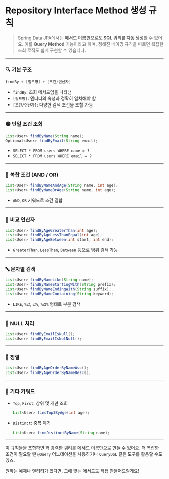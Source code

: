 # Repository Interface Method 생성 규칙
> Spring Data JPA에서는 **메서드 이름만으로도 SQL 쿼리를 자동 생성**할 수 있어요.
> 이를 **Query Method** 기능이라고 하며, 정해진 네이밍 규칙을 따르면 복잡한 조회 로직도 쉽게 구현할 수 있습니다. 

---

### 🔍 기본 구조
```java
findBy + [필드명] + [조건/연산자]
```
- `findBy`: 조회 메서드임을 나타냄
- `[필드명]`: 엔티티의 속성과 정확히 일치해야 함
- `[조건/연산자]`: 다양한 검색 조건을 조합 가능

---

### 🟢 단일 조건 조회
```java
List<User> findByName(String name);
Optional<User> findByEmail(String email);
```
- `SELECT * FROM users WHERE name = ?`
- `SELECT * FROM users WHERE email = ?`

---

### 🔗 복합 조건 (AND / OR)
```java
List<User> findByNameAndAge(String name, int age);
List<User> findByNameOrAge(String name, int age);
```
- `AND`, `OR` 키워드로 조건 결합

---

### 🔢 비교 연산자
```java
List<User> findByAgeGreaterThan(int age);
List<User> findByAgeLessThanEqual(int age);
List<User> findByAgeBetween(int start, int end);
```
- `GreaterThan`, `LessThan`, `Between` 등으로 범위 검색 가능

---

### 🔤 문자열 검색
```java
List<User> findByNameLike(String name);
List<User> findByNameStartingWith(String prefix);
List<User> findByNameEndingWith(String suffix);
List<User> findByNameContaining(String keyword);
```
- `LIKE`, `%값`, `값%`, `%값%` 형태로 부분 검색

---

### 🚫 NULL 처리
```java
List<User> findByEmailIsNull();
List<User> findByEmailIsNotNull();
```

---

### 📐 정렬
```java
List<User> findByAgeOrderByNameAsc();
List<User> findByAgeOrderByNameDesc();
```

---

### 🧩 기타 키워드
- `Top`, `First`: 상위 몇 개만 조회
  ```java
  List<User> findTop3ByAge(int age);
  ```
- `Distinct`: 중복 제거
  ```java
  List<User> findDistinctByName(String name);
  ```

---

이 규칙들을 조합하면 꽤 강력한 쿼리를 메서드 이름만으로 만들 수 있어요. 더 복잡한 조건이 필요할 땐 `@Query` 어노테이션을 사용하거나 `QueryDSL` 같은 도구를 활용할 수도 있죠.

원하는 예제나 엔티티가 있다면, 그에 맞는 메서드도 직접 만들어드릴게요!
